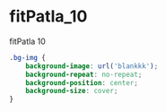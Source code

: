 # fitPatla_10
fitPatla 10


```css
.bg-img {
	background-image: url('blankkk');
	background-repeat: no-repeat;
	background-position: center;
	background-size: cover;
}

```
